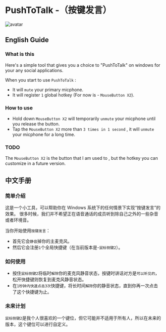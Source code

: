 # PushToTalk -（按键发言）
![avatar](https://github.com/BokAugust/PushToTalk_Winform/blob/master/PushToTalk.png?raw=true)

## English Guide

### What is this

Here's a simple tool that gives you a choice to "PushToTalk" on windows for your any social applications.

When you start to use `PushToTalk` :

- It will `mute` your primary micphone.
- It will register `1` global hotkey (For now is - `MouseButton X2`).

### How to use

- Hold down `MouseButton X2` will temporarily `unmute` your micphone until you release the button.
- Tap the `MouseButton X2` more than `3 times in 1 second` , it will `unmute` your micphone for a long time. 

### TODO

The `MouseButton X2` is the button that I am used to , but the hotkey you can customize in a future version.

## 中文手册

### 简单介绍

这是一个小工具，可以帮助你在 Windows 系统下的任何情景下实现“按键发言”的效果。
很多时候，我们并不希望正在语音通话的成员听到除自己之外的一些杂音或者环境音。

当你开始使用`按键发言`：
- 首先它会`静音`掉你的主麦克风。
- 然后它会注册`1`个全局快捷键（在当前版本是-`鼠标侧键2`）。

### 如何使用

- 按住`鼠标侧键2`将临时`解除`你的麦克风静音状态，按键时讲话对方是`可以听见的`，松开快捷键则恢复到麦克风静音状态。
- 在`1秒钟内快速点击3次`快捷键，将长时间`解除`你的静音状态，直到你再一次点击了这个快捷键为止。

### 未来计划

`鼠标侧键2`是我个人很喜欢的一个键位，但它可能并不适用于所有人，所以在未来的版本，这个键位可以进行自定义。

